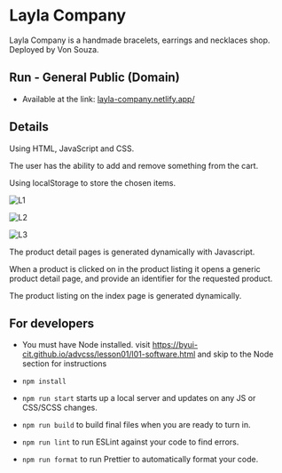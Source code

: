 # Layla Company
Layla Company is a handmade bracelets, earrings and necklaces shop. Deployed by Von Souza. 

## Run - General Public (Domain)
- Available at the link: [layla-company.netlify.app/](https://layla-company.netlify.app/)

## Details

Using HTML, JavaScript and CSS.

The user has the ability to add and remove something from the cart.

Using localStorage to store the chosen items.

![L1](https://github.com/vonsouza/LaylasCompany/assets/94578866/ac69009b-9b60-4049-bc9e-3ff91797efaa)

![L2](https://github.com/vonsouza/LaylasCompany/assets/94578866/c4dff7e7-b3b3-4de1-89ee-ac969fcd667b)

![L3](https://github.com/vonsouza/LaylasCompany/assets/94578866/d571a4c7-a8f2-4f0c-83e2-150120e6e4c1)

The product detail pages is generated dynamically with Javascript.

When a product is clicked on in the product listing it opens a generic product detail page, and provide an identifier for the requested product. 

The product listing on the index page is generated dynamically. 

## For developers

- You must have Node installed. visit https://byui-cit.github.io/advcss/lesson01/l01-software.html and skip to the Node section for instructions

- `npm install`
- `npm run start` starts up a local server and updates on any JS or CSS/SCSS changes.

- `npm run build` to build final files when you are ready to turn in.
- `npm run lint` to run ESLint against your code to find errors.
- `npm run format` to run Prettier to automatically format your code.
